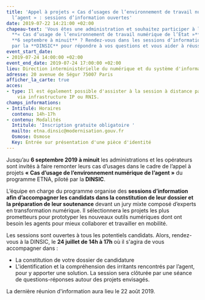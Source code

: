 ```yaml
---
title: 'Appel à projets « Cas d’usages de l’environnement de travail numérique de
  l’agent » : sessions d’information ouvertes'
date: 2019-07-22 14:21:00 +02:00
chapeau-text: 'Vous êtes une administration et souhaitez participer à l’appel à projets
  **« Cas d’usage de l’environnement de travail numérique de l’État »** ouvert jusqu’au
  **6 septembre à minuit** ? Rendez-vous dans les sessions d’information organisées
  par la **DINSIC** pour répondre à vos questions et vous aider à réussir votre candidature. '
event_start_date:
- 2019-07-24 14:00:00 +02:00
event_end_date: 2019-07-24 17:00:00 +02:00
lieu: Direction interministérielle du numérique et du système d'information de l'État
adresse: 20 avenue de Ségur 75007 Paris
afficher_la_carte: true
acces:
- type: Il est également possible d'assister à la session à distance par visio-conférence
    via infrastructure IP ou RNIS.
champs_informations:
- Intitulé: Horaires
  contenu: 14h-17h
- contenu: Modalités
  Intitulé: 'Inscription gratuite obligatoire '
  mailto: etna.dinsic@modernisation.gouv.fr
  Osmose: Osmose
  Key: Entrée sur présentation d'une pièce d'identité
---
```


Jusqu’au **6 septembre 2019 à minuit** les administrations et les opérateurs sont invités à faire remonter leurs cas d’usages dans le cadre de l’appel à projets **« Cas d’usage de l’environnement numérique de l’agent »** du programme ETNA, piloté par la **DINSIC**. 

L’équipe en charge du programme organise des **sessions d’information afin d’accompagner les candidats dans la constitution de leur dossier et la préparation de leur soutenance** devant un jury mixte composé d’experts en transformation numérique. Il sélectionnera les projets les plus prometteurs pour prototyper les nouveaux outils numériques dont ont besoin les agents pour mieux collaborer et travailler en mobilité. 

Les sessions sont ouvertes à tous les potentiels candidats. 
Alors, rendez-vous à la DINSIC, le **24 juillet de 14h à 17h** où il s'agira de vous accompagner dans :  
* La constitution de votre dossier de candidature 
* L'identification et la compréhension des irritants rencontrés par l’agent, pour y apporter une solution. 
La session sera clôturée par une séance de questions-réponses autour des projets envisagés. 

La dernière réunion d'information aura lieu le 22 août 2019. 
